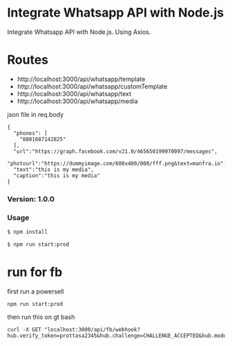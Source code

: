 # Integrate Whatsapp API with Node.js

Integrate Whatsapp API with Node.js. Using Axios.

# Routes
* http://localhost:3000/api/whatsapp/template
* http://localhost:3000/api/whatsapp/customTemplate
* http://localhost:3000/api/whatsapp/text
* http://localhost:3000/api/whatsapp/media


json file in req.body 
```
{
  "phones": [
    "8801687142825"
  ],
  "url":"https://graph.facebook.com/v21.0/465650199970097/messages",
  "photourl":"https://dummyimage.com/600x400/000/fff.png&text=manfra.io",
  "text":"this is my media",
  "caption":"this is my media"
}

```

### Version: 1.0.0

### Usage

```sh
$ npm install
```

```sh
$ npm run start:prod
```

# run for fb 
first run a powersell 
```
npm run start:prod
```
then run this on gt bash
```
curl -X GET "localhost:3000/api/fb/webhook?hub.verify_token=prottasa2345&hub.challenge=CHALLENGE_ACCEPTED&hub.mode=subscribe"
```